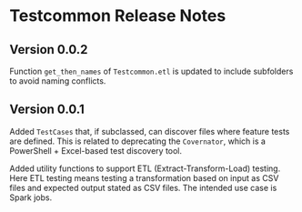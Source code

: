 # Testcommon Release Notes

## Version 0.0.2

Function `get_then_names` of `Testcommon.etl` is updated to include subfolders to avoid naming conflicts.

## Version 0.0.1

Added `TestCases` that, if subclassed, can discover files where feature tests are defined. This is related to deprecating the `Covernator`, which is a PowerShell + Excel-based test discovery tool.

Added utility functions to support ETL (Extract-Transform-Load) testing. Here ETL testing means testing a transformation based on input as CSV files and expected output stated as CSV files.
The intended use case is Spark jobs.
